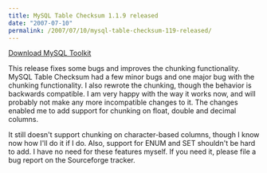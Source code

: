 ```yaml
---
title: MySQL Table Checksum 1.1.9 released
date: "2007-07-10"
permalink: /2007/07/10/mysql-table-checksum-119-released/
---
```

<p class="download">
  <a href="http://code.google.com/p/maatkit">Download MySQL Toolkit</a>
</p>

This release fixes some bugs and improves the chunking functionality. MySQL Table Checksum had a few minor bugs and one major bug with the chunking functionality. I also rewrote the chunking, though the behavior is backwards compatible. I am very happy with the way it works now, and will probably not make any more incompatible changes to it. The changes enabled me to add support for chunking on float, double and decimal columns.

It still doesn't support chunking on character-based columns, though I know now how I'll do it if I do. Also, support for ENUM and SET shouldn't be hard to add. I have no need for these features myself. If you need it, please file a bug report on the Sourceforge tracker.
